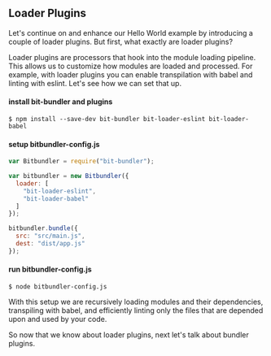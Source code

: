 ## Loader Plugins

Let's continue on and enhance our Hello World example by introducing a couple of loader plugins. But first, what exactly are loader plugins?

Loader plugins are processors that hook into the module loading pipeline. This allows us to customize how modules are loaded and processed. For example, with loader plugins you can enable transpilation with babel and linting with eslint. Let's see how we can set that up.


#### install bit-bundler and plugins

```
$ npm install --save-dev bit-bundler bit-loader-eslint bit-loader-babel
```

#### setup bitbundler-config.js

``` javascript
var Bitbundler = require("bit-bundler");

var bitbundler = new Bitbundler({
  loader: [
    "bit-loader-eslint",
    "bit-loader-babel"
  ]
});

bitbundler.bundle({
  src: "src/main.js",
  dest: "dist/app.js"
});
```

#### run bitbundler-config.js

```
$ node bitbundler-config.js
```

With this setup we are recursively loading modules and their dependencies, transpiling with babel, and efficiently linting only the files that are depended upon and used by your code.

So now that we know about loader plugins, next let's talk about bundler plugins.
